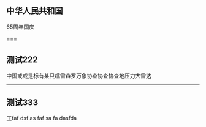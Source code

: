 ## 中华人民共和国

65周年国庆

===

## 测试222

中国或或是标有某只嚅雷森罗万象协查协查协查地压力大雷达

---

## 测试333

工faf dsf as faf sa fa dasfda  